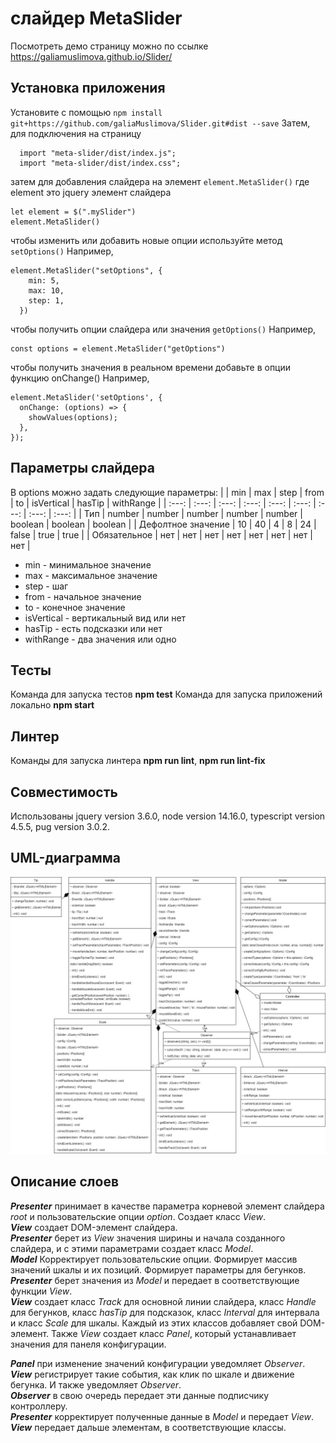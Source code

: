 # слайдер MetaSlider

Посмотреть демо страницу можно по ссылке https://galiamuslimova.github.io/Slider/

## Установка приложения

Установите с помощью
`npm install git+https://github.com/galiaMuslimova/Slider.git#dist --save`
Затем, для подключения на страницу

```
  import "meta-slider/dist/index.js";
  import "meta-slider/dist/index.css";
```

затем для добавления слайдера на элемент
`element.MetaSlider()`
где element это jquery элемент слайдера

```
let element = $(".mySlider")
element.MetaSlider()
```

чтобы изменить или добавить новые опции используйте метод
`setOptions()`
Например,

```
element.MetaSlider("setOptions", {
    min: 5,
    max: 10,
    step: 1,
  })
```

чтобы получить опции слайдера или значения
`getOptions()`
Например,

```
const options = element.MetaSlider("getOptions")
```

чтобы получить значения в реальном времени добавьте в опции функцию onChange()
Например,

```
element.MetaSlider('setOptions', {
  onChange: (options) => {
    showValues(options);
  },
});
```

## Параметры слайдера

В options можно задать следующие параметры:
| | min | max | step | from | to | isVertical | hasTip | withRange |
| :---: | :---: | :---: | :---: | :---: | :---: | :---: | :---: | :---: |
| Тип | number | number | number | number | number | boolean | boolean | boolean |
| Дефолтное значение | 10 | 40 | 4 | 8 | 24 | false | true | true |
| Обязательное | нет | нет | нет | нет | нет | нет | нет | нет |

- min - минимальное значение
- max - максимальное значение
- step - шаг
- from - начальное значение
- to - конечное значение
- isVertical - вертикальный вид или нет
- hasTip - есть подсказки или нет
- withRange - два значения или одно

## Тесты

Команда для запуска тестов **npm test**
Команда для запуска приложений локально **npm start**

## Линтер

Команды для запуска линтера **npm run lint**, **npm run lint-fix**

## Совместимость

Использованы jquery version 3.6.0, node version 14.16.0, typescript version 4.5.5, pug version 3.0.2.

## UML-диаграмма

![alt UML-диаграмма](https://github.com/galiaMuslimova/Slider/blob/master/Diagram.jpg)

## Описание слоев

**_Presenter_** принимает в качестве параметра корневой элемент слайдера _root_ и пользовательские опции _option_. Создает класс _View_.  
**_View_** создает DOM-элемент слайдера.  
**_Presenter_** берет из _View_ значения ширины и начала созданного слайдера, и с этими параметрами создает класс _Model_.  
**_Model_** Корректирует пользовательские опции. Формирует массив значений шкалы и их позиций. Формирует параметры для бегунков.  
**_Presenter_** берет значения из _Model_ и передает в соответствующие функции _View_.  
**_View_** создает класс _Track_ для основной линии слайдера, класс _Handle_ для бегунков, класс _hasTip_ для подсказок, класс _Interval_ для интервала и класс _Scale_ для шкалы. Каждый из этих классов добавляет свой DOM-элемент. Также _View_ создает класс _Panel_, который устанавливает значения для панеля конфигурации.

**_Panel_** при изменение значений конфигурации уведомляет _Observer_.  
**_View_** регистрирует такие события, как клик по шкале и движение бегунка. И также уведомляет _Observer_.  
**_Observer_** в свою очередь передает эти данные подписчику контроллеру.  
**_Presenter_** корректирует полученные данные в _Model_ и передает _View_.  
**_View_** передает дальше элементам, в соответствующие классы.
